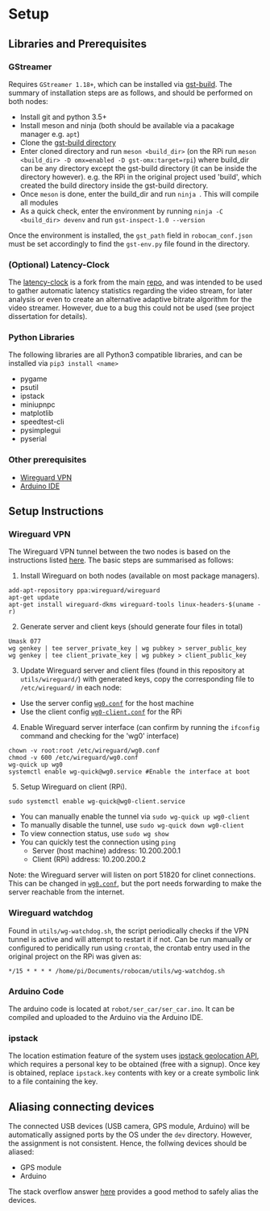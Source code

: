 
# Setup

## Libraries and Prerequisites

### GStreamer

Requires `GStreamer 1.18+`, which can be installed via [gst-build](https://gstreamer.freedesktop.org/documentation/installing/building-from-source-using-meson.html?gi-language=c). The summary of installation steps are as follows, and should be performed on both nodes:

- Install git and python 3.5+
- Install meson and ninja (both should be available via a pacakage manager e.g. `apt`)
- Clone the [gst-build directory](https://github.com/GStreamer/gst-build)
- Enter cloned directory and run `meson <build_dir>` (on the RPi run `meson <build_dir> -D omx=enabled -D gst-omx:target=rpi`) where build_dir can be any directory except the gst-build directory (it can be inside the directory however). e.g. the RPi in the original project used 'build', which created the build directory inside the gst-build directory.
- Once `meson` is done, enter the build_dir and run `ninja `. This will compile all modules
- As a quick check, enter the environment by running `ninja -C <build_dir> devenv` and run `gst-inspect-1.0 --version`

Once the environment is installed, the `gst_path` field in `robocam_conf.json` must be set accordingly to find the `gst-env.py` file found in the directory.

### (Optional) Latency-Clock

The [latency-clock](https://github.com/tharuraht/latency-clock) is a fork from the main [repo](https://github.com/stb-tester/latency-clock), and was intended to be used to gather automatic latency statistics regarding the video stream, for later analysis or even to create an alternative adaptive bitrate algorithm for the video streamer. However, due to a bug this could not be used (see project dissertation for details).

### Python Libraries

The following libraries are all Python3 compatible libraries, and can be installed via `pip3 install <name>`

- pygame
- psutil
- ipstack
- miniupnpc
- matplotlib
- speedtest-cli
- pysimplegui
- pyserial

### Other prerequisites

- [Wireguard VPN](https://www.wireguard.com/install/)
- [Arduino IDE](https://www.arduino.cc/en/software)

## Setup Instructions

### Wireguard VPN

The Wireguard VPN tunnel between the two nodes is based on the instructions listed [here](https://www.ckn.io/blog/2017/11/14/wireguard-vpn-typical-setup/). The basic steps are summarised as follows:

1. Install Wireguard on both nodes (available on most package managers).

  ```
  add-apt-repository ppa:wireguard/wireguard
  apt-get update
  apt-get install wireguard-dkms wireguard-tools linux-headers-$(uname -r)
  ```

2. Generate server and client keys (should generate four files in total)

  ```
  Umask 077
  wg genkey | tee server_private_key | wg pubkey > server_public_key
  wg genkey | tee client_private_key | wg pubkey > client_public_key
  ```

3. Update Wireguard server and client files (found in this repository at `utils/wireguard/`) with generated keys, copy the corresponding file to `/etc/wireguard/` in each node:

  - Use the server config [`wg0.conf`](utils/wireguard/wg0.conf) for the host machine
  - Use the client config [`wg0-client.conf`](utils/wireguard/wg0-client.conf) for the RPi

4. Enable Wireguard server interface (can confirm by running the `ifconfig` command and checking for the 'wg0' interface)

  ```
  chown -v root:root /etc/wireguard/wg0.conf
  chmod -v 600 /etc/wireguard/wg0.conf
  wg-quick up wg0
  systemctl enable wg-quick@wg0.service #Enable the interface at boot
  ```

5. Setup Wireguard on client (RPi).

  ```
  sudo systemctl enable wg-quick@wg0-client.service
  ```

  - You can manually enable the tunnel via `sudo wg-quick up wg0-client`
  - To manually disable the tunnel, use `sudo wg-quick down wg0-client`
  - To view connection status, use `sudo wg show`
  - You can quickly test the connection using `ping`
    - Server (host machine) address: 10.200.200.1
    - Client (RPi) address: 10.200.200.2

Note: the Wireguard server will listen on port 51820 for clinet connections. This can be changed in [`wg0.conf`](utils/wireguard/wg0.conf), but the port needs forwarding to make the server reachable from the internet. 

### Wireguard watchdog

Found in `utils/wg-watchdog.sh`, the script periodically checks if the VPN tunnel is active and will attempt to restart it if not.
Can be run manually or configured to peridically run using `crontab`, the crontab entry used in the original project on the RPi was given as:

```
*/15 * * * * /home/pi/Documents/robocam/utils/wg-watchdog.sh
```

### Arduino Code

The arduino code is located at `robot/ser_car/ser_car.ino`. It can be compiled and uploaded to the Arduino via the Arduino IDE.

### ipstack

The location estimation feature of the system uses [ipstack geolocation API](https://ipstack.com/), which requires a personal key to be obtained (free with a signup). Once key is obtained, replace `ipstack.key` contents with key or a create symbolic link to a file containing the key.

## Aliasing connecting devices

The connected USB devices (USB camera, GPS module, Arduino) will be automatically assigned ports by the OS under the `dev` directory. However, the assignment is not consistent. Hence, the follwing devices should be aliased:

- GPS module
- Arduino

The stack overflow answer [here](https://unix.stackexchange.com/questions/66901/how-to-bind-usb-device-under-a-static-name) provides a good method to safely alias the devices.
